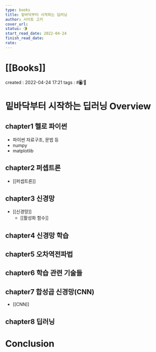 ```yaml
---
type: books
title: 밑바닥부터 시작하는 딥러닝
author: 사이토 고키
cover_url: 
status: 🌗
start_read_date: 2022-04-24
finish_read_date: 
rate: 
---
```


# [[Books]]
created : 2022-04-24 17:21
tags : #🖥️/📔 

# 밑바닥부터 시작하는 딥러닝 Overview

## chapter1 헬로 파이썬
- 파이썬 자료구조, 문법 등
- numpy
- matplotlib

## chapter2 퍼셉트론
- [[퍼셉트론]]

## chapter3 신경망
- [[신경망]]
	- [[활성화 함수]]

## chapter4 신경망 학습

## chapter5 오차역전파법

## chapter6 학습 관련 기술들

## chapter7 합성곱 신경망(CNN)
- [[CNN]]

## chapter8 딥러닝

# Conclusion
